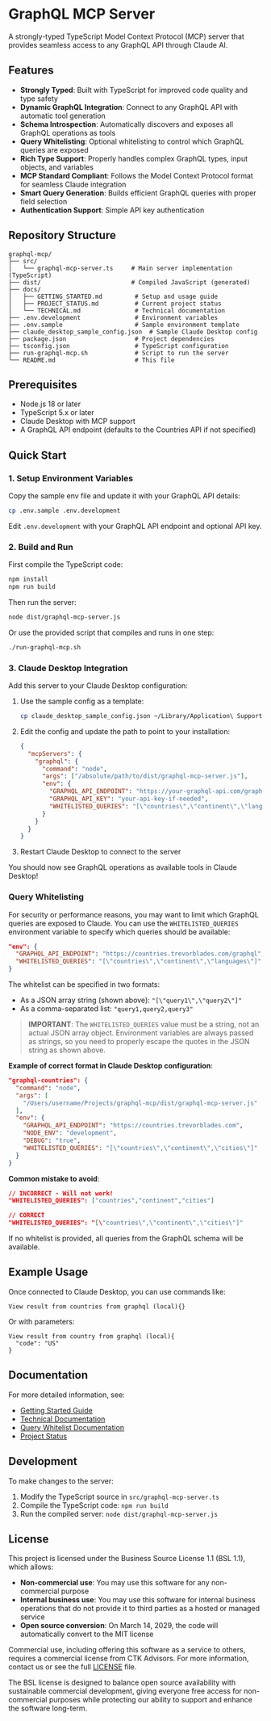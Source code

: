# GraphQL MCP Server

A strongly-typed TypeScript Model Context Protocol (MCP) server that provides seamless access to any GraphQL API through Claude AI.

## Features

- **Strongly Typed**: Built with TypeScript for improved code quality and type safety
- **Dynamic GraphQL Integration**: Connect to any GraphQL API with automatic tool generation
- **Schema Introspection**: Automatically discovers and exposes all GraphQL operations as tools
- **Query Whitelisting**: Optional whitelisting to control which GraphQL queries are exposed
- **Rich Type Support**: Properly handles complex GraphQL types, input objects, and variables
- **MCP Standard Compliant**: Follows the Model Context Protocol format for seamless Claude integration
- **Smart Query Generation**: Builds efficient GraphQL queries with proper field selection
- **Authentication Support**: Simple API key authentication

## Repository Structure

```
graphql-mcp/
├── src/
│   └── graphql-mcp-server.ts     # Main server implementation (TypeScript)
├── dist/                         # Compiled JavaScript (generated)
├── docs/
│   ├── GETTING_STARTED.md         # Setup and usage guide
│   ├── PROJECT_STATUS.md          # Current project status
│   └── TECHNICAL.md               # Technical documentation
├── .env.development               # Environment variables
├── .env.sample                    # Sample environment template
├── claude_desktop_sample_config.json  # Sample Claude Desktop config
├── package.json                   # Project dependencies
├── tsconfig.json                  # TypeScript configuration
├── run-graphql-mcp.sh             # Script to run the server
└── README.md                      # This file
```

## Prerequisites

- Node.js 18 or later
- TypeScript 5.x or later
- Claude Desktop with MCP support
- A GraphQL API endpoint (defaults to the Countries API if not specified)

## Quick Start

### 1. Setup Environment Variables

Copy the sample env file and update it with your GraphQL API details:

```bash
cp .env.sample .env.development
```

Edit `.env.development` with your GraphQL API endpoint and optional API key.

### 2. Build and Run

First compile the TypeScript code:

```bash
npm install
npm run build
```

Then run the server:

```bash
node dist/graphql-mcp-server.js
```

Or use the provided script that compiles and runs in one step:

```bash
./run-graphql-mcp.sh
```

### 3. Claude Desktop Integration

Add this server to your Claude Desktop configuration:

1. Use the sample config as a template:
   ```bash
   cp claude_desktop_sample_config.json ~/Library/Application\ Support/Claude/claude_desktop_config.json
   ```

2. Edit the config and update the path to point to your installation:
   ```json
   {
     "mcpServers": {
       "graphql": {
         "command": "node",
         "args": ["/absolute/path/to/dist/graphql-mcp-server.js"],
         "env": {
           "GRAPHQL_API_ENDPOINT": "https://your-graphql-api.com/graphql",
           "GRAPHQL_API_KEY": "your-api-key-if-needed",
           "WHITELISTED_QUERIES": "[\"countries\",\"continent\",\"languages\"]"
         }
       }
     }
   }
   ```

3. Restart Claude Desktop to connect to the server

You should now see GraphQL operations as available tools in Claude Desktop!

### Query Whitelisting

For security or performance reasons, you may want to limit which GraphQL queries are exposed to Claude. You can use the `WHITELISTED_QUERIES` environment variable to specify which queries should be available:

```json
"env": {
  "GRAPHQL_API_ENDPOINT": "https://countries.trevorblades.com/graphql",
  "WHITELISTED_QUERIES": "[\"countries\",\"continent\",\"languages\"]"
}
```

The whitelist can be specified in two formats:
- As a JSON array string (shown above): `"[\"query1\",\"query2\"]"` 
- As a comma-separated list: `"query1,query2,query3"`

> **IMPORTANT**: The `WHITELISTED_QUERIES` value must be a string, not an actual JSON array object. Environment variables are always passed as strings, so you need to properly escape the quotes in the JSON string as shown above.

**Example of correct format in Claude Desktop configuration**:

```json
"graphql-countries": {
  "command": "node",
  "args": [
    "/Users/username/Projects/graphql-mcp/dist/graphql-mcp-server.js"
  ],
  "env": {
    "GRAPHQL_API_ENDPOINT": "https://countries.trevorblades.com",
    "NODE_ENV": "development",
    "DEBUG": "true",
    "WHITELISTED_QUERIES": "[\"countries\",\"continent\",\"cities\"]"
  }
}
```

**Common mistake to avoid**:
```json
// INCORRECT - Will not work!
"WHITELISTED_QUERIES": ["countries","continent","cities"]

// CORRECT
"WHITELISTED_QUERIES": "[\"countries\",\"continent\",\"cities\"]"
```

If no whitelist is provided, all queries from the GraphQL schema will be available.

## Example Usage

Once connected to Claude Desktop, you can use commands like:

```
View result from countries from graphql (local){}
```

Or with parameters:

```
View result from country from graphql (local){
  "code": "US"
}
```

## Documentation

For more detailed information, see:

- [Getting Started Guide](./docs/GETTING_STARTED.md)
- [Technical Documentation](./docs/TECHNICAL.md)
- [Query Whitelist Documentation](./docs/QUERY_WHITELIST.md)
- [Project Status](./docs/PROJECT_STATUS.md)

## Development

To make changes to the server:

1. Modify the TypeScript source in `src/graphql-mcp-server.ts`
2. Compile the TypeScript code: `npm run build`
3. Run the compiled server: `node dist/graphql-mcp-server.js`

## License

This project is licensed under the Business Source License 1.1 (BSL 1.1), which allows:

- **Non-commercial use**: You may use this software for any non-commercial purpose
- **Internal business use**: You may use this software for internal business operations that do not provide it to third parties as a hosted or managed service
- **Open source conversion**: On March 14, 2029, the code will automatically convert to the MIT license

Commercial use, including offering this software as a service to others, requires a commercial license from CTK Advisors. For more information, contact us or see the full [LICENSE](./LICENSE) file.

The BSL license is designed to balance open source availability with sustainable commercial development, giving everyone free access for non-commercial purposes while protecting our ability to support and enhance the software long-term.
